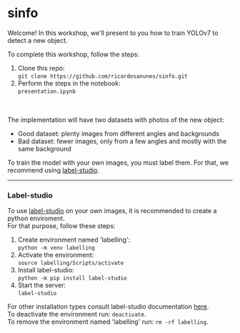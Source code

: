# sinfo
Welcome! In this workshop, we'll present to you how to train YOLOv7 to detect a new object.  
  
To complete this workshop, follow the steps:  
1) Clone this repo:  
   `git clone https://github.com/ricardosanunes/sinfo.git`
2) Perform the steps in the notebook:  
   `presentation.ipynb`

<br/><br/>
The implementation will have two datasets with photos of the new object:
- Good dataset: plenty images from different angles and backgrounds
- Bad dataset: fewer images, only from a few angles and mostly with the same background  

To train the model with your own images, you must label them. For that, we recommend using [label-studio](https://labelstud.io/).  

---
### Label-studio
To use [label-studio](https://labelstud.io/) on your own images, it is recommended to create a python enviroment.  
For that purpose, follow these steps:
1) Create environment named 'labelling':  
   `python -m venv labelling`
2) Activate the environment:  
   `source labelling/Scripts/activate`
3) Install label-studio:  
   `python -m pip install label-studio`
4) Start the server:  
   `label-studio`

For other installation types consult label-studio documentation [here](https://labelstud.io/guide/install).  
To deactivate the environment run: `deactivate`.  
To remove the environment named 'labelling' run: `rm -rf labelling`.
